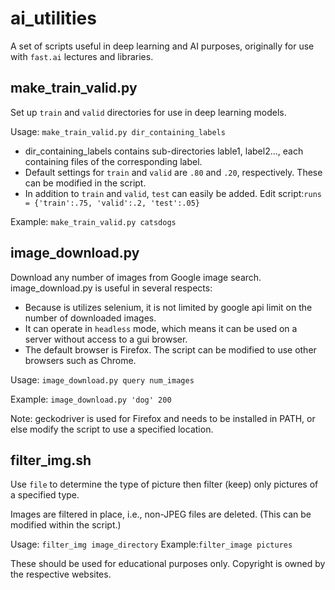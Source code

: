 # ai_utilities

A set of scripts useful in deep learning and AI purposes, originally for use with `fast.ai` lectures and libraries.

## make_train_valid.py
Set up `train` and `valid` directories for use in deep learning models.

Usage:   `make_train_valid.py dir_containing_labels`
- dir_containing_labels contains sub-directories lable1, label2...,  each containing files of the corresponding label.
- Default settings for `train` and `valid` are `.80` and `.20`, respectively. These can be modified in the script.
- In addition to `train` and `valid`, `test` can easily be added. Edit script:`runs  = {'train':.75, 'valid':.2, 'test':.05}`

Example: `make_train_valid.py catsdogs`

## image_download.py
Download any number of images from Google image search. image_download.py is useful in several respects:
- Because is utilizes selenium, it is not limited by google api limit on the number of downloaded images.
- It can operate in `headless` mode, which means it can be used on a server without access to a gui browser.
- The default browser is Firefox. The script can be modified to use other browsers such as Chrome.

Usage:   `image_download.py query num_images`

Example: `image_download.py 'dog' 200`

Note: geckodriver is used for Firefox and needs to be installed in PATH, or else modify the script to use a specified location.

## filter_img.sh
Use `file` to determine the type of picture then filter (keep) only pictures of a specified type.

Images are filtered in place, i.e., non-JPEG files are deleted. (This can be modified within the script.)

Usage:  `filter_img image_directory`
Example:`filter_image pictures`

These should be used for educational purposes only. Copyright is owned by the respective websites.
